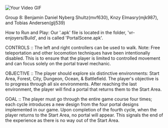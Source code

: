 ![Your Video GIF](portal.gif)


Group 8:
Benjamin Daniel Nyberg Shultz(mvf630), Knzy Elmasry(mjk987), and Tobias Andersen(glj539)

How to Run and Play:
Our '.apk' file is located in the folder, 'vr-enjoyers/Build', and is called 'PortalScene.apk'.

CONTROLS :: The left and right controllers can be used to walk. 
Note: Free teleportation and other locomotion techniques have been intentionally disabled. This is to ensure that the player is limited to controlled movement and can focus solely on the portal travel mechanic.


OBJECTIVE :: The player should explore six distinctive environments: Start Area, Forest, City, Dungeon, Ocean, & Battlefield. The player's objective is to progress through all six environments. After reaching the last environment, the player will find a portal that returns them to the Start Area.
 

GOAL :: The player must go through the entire game course four times; each cycle introduces a new design from the four portal designs implemented in our game. Upon completion of the fourth cycle, when the player returns to the Start Area, no portal will appear. This signals the end of the experience as there is no way out of the Start Area.

